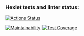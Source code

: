 ### Hexlet tests and linter status:
[![Actions Status](https://github.com/RustemYeldessov/python-project-50/actions/workflows/hexlet-check.yml/badge.svg)](https://github.com/RustemYeldessov/python-project-50/actions)

[![Maintainability](https://api.codeclimate.com/v1/badges/f600ac56e652872bb201/maintainability)](https://codeclimate.com/github/RustemYeldessov/python-project-50/maintainability)
[![Test Coverage](https://api.codeclimate.com/v1/badges/f600ac56e652872bb201/test_coverage)](https://codeclimate.com/github/RustemYeldessov/python-project-50/test_coverage)